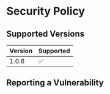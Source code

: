 # Security Policy

## Supported Versions

| Version | Supported          |
| ------- | ------------------ |
| 1.0.6   | :white_check_mark: |

## Reporting a Vulnerability

